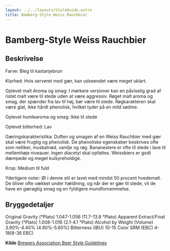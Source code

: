 ```yaml
---
layout: ../../layouts/StyleGuide.astro
title: Bamberg-Style Weiss Rauchbier
---
```

# Bamberg-Style Weiss Rauchbier

## Beskrivelse
Farve: Bleg til kastanjebrun

Klarhed: Hvis serveret med gær, kan udseendet være meget uklart.

Oplevet malt Aroma og smag: I mørkere versioner kan en påviselig grad af ristet malt være til stede uden at være aggressiv. Røget malt aroma og smag, der spænder fra lav til høj, bør være til stede. Røgkarakteren skal være glat, ikke hårdt phenolisk, hvilket tyder på en mild sødme.

Oplevet humlearoma og smag: Ikke til stede

Oplevet bitterhed: Lav

Gæringskarakteristika: Duften og smagen af ​​en Weiss Rauchbier med gær skal være frugtig og phenolisk. De phenoliske egenskaber beskrives ofte som nelliker, muskatnød, vanilje og røg. Bananestere er ofte til stede i lave til mellemhøje niveauer. Ingen diacetyl skal opfattes. Weissbiers er godt dæmpede og meget kulsyreholdige.

Krop: Medium til fuld

Yderligere noter: Øl i denne stil er lavet med mindst 50 procent hvedemalt. De bliver ofte vækket under hældning, og når der er gær til stede, vil de have en gæragtig smag og en fyldigere mundfornemmelse.




## Bryggedetaljer
Original Gravity (°Plato) 1.047-1.056 (11.7-13.8 °Plato)
Apparent Extract/Final Gravity (°Plato) 1.008-1.016 (2.1-4.1 °Plato)
Alcohol by Weight (Volume) 3.90%-4.40% (4.90%-5.60%)
Bitterness (IBU) 10-15
Color SRM (EBC) 4-18(8-36 EBC)					



**Kilde**
[Brewers Association Beer Style Guidelines](https://www.brewersassociation.org/)
